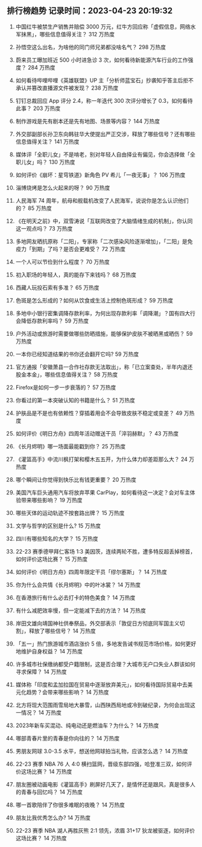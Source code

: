 
## 排行榜趋势 记录时间：2023-04-23 20:19:32
  
  1. 中国红牛被禁生产销售并赔偿 3000 万元，红牛方回应称「虚假信息，网络水军抹黑」，哪些信息值得关注？ 312 万热度
    
  2. 孙悟空这么出名，为啥他的同门师兄弟都没啥名气？ 298 万热度
    
  3. 蔚来员工曝加班近 500 小时进急诊 3 次，如何看待新能源汽车行业的工作强度？ 284 万热度
    
  4. 如何看待哔哩哔哩《英雄联盟》UP 主「分析师蓝宝石」抄袭知乎答主后拒不承认并篡改直播源文件被发现？ 238 万热度
    
  5. 钉钉总裁回应 App 评分 2.4，称一年迭代 300 次评分增长了 0.3，如何看待此事？ 203 万热度
    
  6. 制作游戏是先有剧本还是先有地图、场景等内容？ 144 万热度
    
  7. 外交部副部长孙卫东向韩驻华大使提出严正交涉，释放了哪些信号？还有哪些信息值得关注？ 141 万热度
    
  8. 媒体评「全职儿女」不是啃老，别对年轻人自由择业有偏见，你会选择做「全职儿女」吗？ 130 万热度
    
  9. 如何评价《崩坏：星穹铁道》新角色 PV 希儿「一夜无事」？ 106 万热度
    
  10. 淄博烧烤是怎么火起来的呀？ 90 万热度
    
  11. 人民海军 74 周年，航母和舰载机改变了人民海军，说说你是怎么认识他们的？ 85 万热度
    
  12. 《在明天之前》中，双雪涛说「互联网改变了大脑情绪生成的机制」，你认同这一观点吗？ 73 万热度
    
  13. 多地网友晒抗原称「二阳」，专家称「二次感染风险逐渐增加」，「二阳」是免疫力「到期」了吗？是否会更难受？ 72 万热度
    
  14. 一个人可以节俭到什么程度？ 70 万热度
    
  15. 初入职场的年轻人，真的能存下来钱吗？ 68 万热度
    
  16. 西藏人玩投石索有多准？ 65 万热度
    
  17. 色斑是怎么形成的？如何从饮食或生活上控制色斑形成？ 59 万热度
    
  18. 多地中小银行密集调降存款利率，为何出现存款利率「调降潮」？国有四大行会降低存款利率吗？ 59 万热度
    
  19. 户外活动或旅游时需要做哪些防晒措施，能够保护皮肤不被晒黑或晒伤？ 59 万热度
    
  20. 一本你已经知道结果的书你还会翻开它吗? 59 万热度
    
  21. 官方通报「安徽萧县一合作社存款无法取出」，称「已立案查处，半年内退还股金本金」，哪些信息值得关注？ 58 万热度
    
  22. Firefox是如何一步一步衰落的？ 57 万热度
    
  23. 你看过的第一本突破认知的书籍是什么？ 51 万热度
    
  24. 护肤品是不是也有依赖性？穿插着用会不会导致皮肤不稳定或变差？ 49 万热度
    
  25. 如何评价《明日方舟》四周年活动赠送干员「淬羽赫默」？ 43 万热度
    
  26. 《长月烬明》哪一场面最能戳到你？ 25 万热度
    
  27. 《灌篮高手》中流川枫打架和樱木五五开，为什么体力却差距那么大？ 24 万热度
    
  28. 哪个瞬间让你觉得到快乐比有钱更重要？ 20 万热度
    
  29. 美国汽车巨头通用汽车将放弃苹果 CarPlay，如何看待这一决定？会对车主体验带来哪些影响？ 19 万热度
    
  30. 哪些天体的运动轨迹不按套路出牌？ 15 万热度
    
  31. 文学与哲学的区别是什么? 15 万热度
    
  32. 四川有哪些知名的大学？ 15 万热度
    
  33. 22-23 赛季德甲拜仁客场 1:3 美因茨，连续两轮不胜，遭多特反超丢掉榜首，如何评价这场比赛？ 15 万热度
    
  34. 如何评价《明日方舟》四周年限定干员「缪尔塞斯」？ 14 万热度
    
  35. 你为什么会共情《长月烬明》中的叶冰裳？ 14 万热度
    
  36. 在香港旅行有什么必去打卡的特色美食？ 14 万热度
    
  37. 有什么减肥效率慢，但一定能减下去的方法？ 14 万热度
    
  38. 岸田文雄向靖国神社供奉祭品，外交部表示「敦促日方彻底同军国主义切割」，释放了哪些信号？ 14 万热度
    
  39. 「五一」热门旅游城市酒店涨价 5 倍，多地发告诫书规范市场价格，如何更好地维护自身权益？ 14 万热度
    
  40. 许多城市社保缴纳都受户籍限制，这是否合理？大城市无户口失业人群该如何寻求保障？ 14 万热度
    
  41. 媒体称「印度和孟加拉国在贸易中逐渐放弃美元」，如何看待国际贸易中去美元化趋势？会带来哪些影响？ 14 万热度
    
  42. 北方将现大范围雨雪局地大暴雪，山西陕西局地或冷到破纪录，为何会出现这一情况？ 14 万热度
    
  43. 2023年新车买混动、纯电动还是燃油车？为什么？ 14 万热度
    
  44. 哪部青春片里的青春是你向往的？ 14 万热度
    
  45. 男朋友网球 3.0-3.5 水平，想送他网球拍当礼物，应该怎么选？ 14 万热度
    
  46. 22-23 赛季 NBA 76 人 4:0 横扫篮网，晋级东部四强，哈登准三双，如何评价这场比赛？ 14 万热度
    
  47. 朋友圈被动画电影《灌篮高手》刷屏好几天了，是情怀还是跟风，真是很多人的青春与回忆吗？ 14 万热度
    
  48. 哪一首歌陪伴了你很多难眠的夜晚？ 14 万热度
    
  49. 朋友比我优秀怎么办? 14 万热度
    
  50. 22-23 赛季 NBA 湖人再胜灰熊 2:1 领先，浓眉 31+17 狄龙被驱逐，如何评价这场比赛？ 14 万热度
    